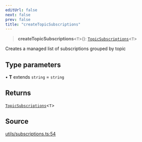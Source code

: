 ```yaml
---
editUrl: false
next: false
prev: false
title: "createTopicSubscriptions"
---
```


> **createTopicSubscriptions**\<`T`\>(): [`TopicSubscriptions`](../type-aliases/TopicSubscriptions.md)\<`T`\>

Creates a managed list of subscriptions grouped by topic

## Type parameters

• **T** extends `string` = `string`

## Returns

[`TopicSubscriptions`](../type-aliases/TopicSubscriptions.md)\<`T`\>

## Source

[utils/subscriptions.ts:54](https://github.com/nodenogg-in/alpha-p2p/blob/2cff8cc/packages/statekit/src/utils/subscriptions.ts#L54)
